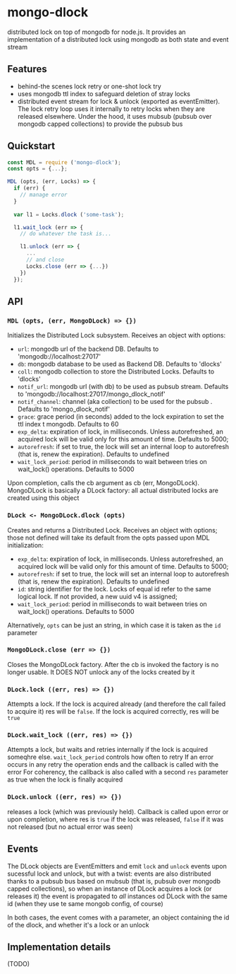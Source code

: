 # mongo-dlock
distributed lock on top of mongodb for node.js. It provides an implementation of a distributed lock using mongodb as both state and event stream

## Features
* behind-the scenes lock retry or one-shot lock try
* uses mongodb ttl index to safeguard deletion of stray locks
* distributed event stream for lock & unlock (exported as eventEmitter). The lock retry loop uses it internally to retry locks when they are released elsewhere. Under the hood, it uses mubsub (pubsub over mongodb capped collections) to provide the pubsub bus

## Quickstart
```js
const MDL = require ('mongo-dlock');
const opts = {...};

MDL (opts, (err, Locks) => {
  if (err) {
    // manage error
  }
      
  var l1 = Locks.dlock ('some-task');

  l1.wait_lock (err => {
    // do whatever the task is...

    l1.unlock (err => {
      ...
      // and close
      Locks.close (err => {...})
    })
  });
```

## API

### `MDL (opts, (err, MongoDLock) => {})`
Initializes the Distributed Lock subsystem. Receives an object with options:
* `url`: mongodb url of the backend DB. Defaults to 'mongodb://localhost:27017'
* `db`: mongodb database to be used as Backend DB. Defaults to 'dlocks'
* `coll`: mongodb collection to store the Distributed Locks. Defaults to 'dlocks'
* `notif_url`: mongodb url (with db) to be used as pubsub stream. Defaults to 'mongodb://localhost:27017/mongo_dlock_notif'
* `notif_channel`: channel (aka collection) to be used for the pubsub . Defaults to 'mongo_dlock_notif'
* `grace`: grace period (in seconds) added to the lock expiration to set the ttl index t mongodb. Defaults to 60
* `exp_delta`: expiration of lock, in milliseconds. Unless autorefreshed, an acquired lock will be valid only for this amount of time. Defaults to 5000;
* `autorefresh`: if set to true, the lock will set an internal loop to autorefresh (that is, renew the expiration). Defaults to undefined
* `wait_lock_period`: period in milliseconds to wait between tries on wait_lock() operations. Defaults to 5000

Upon completion, calls the cb argument as cb (err, MongoDLock). MongoDLock is basically a DLock factory: all actual distributed locks are created using this object

### `DLock <- MongoDLock.dlock (opts)`
Creates and returns a Distributed Lock. Receives an object with options; those not defined will take its default from the opts passed upon MDL initialization:
* `exp_delta`: expiration of lock, in milliseconds. Unless autorefreshed, an acquired lock will be valid only for this amount of time. Defaults to 5000;
* `autorefresh`: if set to true, the lock will set an internal loop to autorefresh (that is, renew the expiration). Defaults to undefined
* `id`: string identifier for the lock. Locks of equal id refer to the same logical lock. If not provided, a new uuid v4 is assigned;
* `wait_lock_period`: period in milliseconds to wait between tries on wait_lock() operations. Defaults to 5000

Alternatively, `opts` can be just an string, in which case it is taken as the `id` parameter

### `MongoDLock.close (err => {})`
Closes the MongoDLock factory. After the cb is invoked the factory is no longer usable. It DOES NOT unlock any of the locks created by it

### `DLock.lock ((err, res) => {}) `
Attempts a lock. If the lock is acquired already (and therefore the call failed to acquire it) res will be `false`. If the lock is acquired correctly, res will be `true`

### `DLock.wait_lock ((err, res) => {}) `
Attempts a lock, but waits and retries internally if the lock is acquired someqhre else. `wait_lock_period` controls how often to retry
If an error occurs in any retry the operation ends and the callback is called with the error
For coherency, the callback is also called with a second `res` parameter as true when the lock is finally acquired

### `DLock.unlock ((err, res) => {})`
releases a lock (which was previously held). Callback is called upon error or upon completion, where res is `true` if the lock was released, `false` if it was not released (but no actual error was seen)

## Events
The DLock objects are EventEmitters and emit `lock` and `unlock` events upon sucessful lock and unlock, but with a twist: events are also distributed thanks to a pubsub bus based on mubsub (that is, pubsub over mongodb capped collections), so when an instance of DLock acquires a lock (or releases it) the event is propagated to *all* instances od DLock with the same id (when they use te same mongob config, of course)

In both cases, the event comes with a parameter, an object containing the id of the dlock, and whether it's a lock or an unlock

## Implementation details
(TODO)